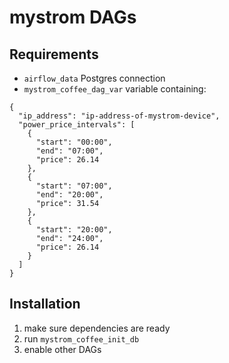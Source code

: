 # mystrom DAGs

## Requirements

- `airflow_data` Postgres connection
- `mystrom_coffee_dag_var` variable containing:
```
{
  "ip_address": "ip-address-of-mystrom-device",
  "power_price_intervals": [
    {
      "start": "00:00",
      "end": "07:00",
      "price": 26.14
    },
    {
      "start": "07:00",
      "end": "20:00",
      "price": 31.54
    },
    {
      "start": "20:00",
      "end": "24:00",
      "price": 26.14
    }
  ]
}
```

## Installation

1. make sure dependencies are ready
2. run `mystrom_coffee_init_db`
3. enable other DAGs